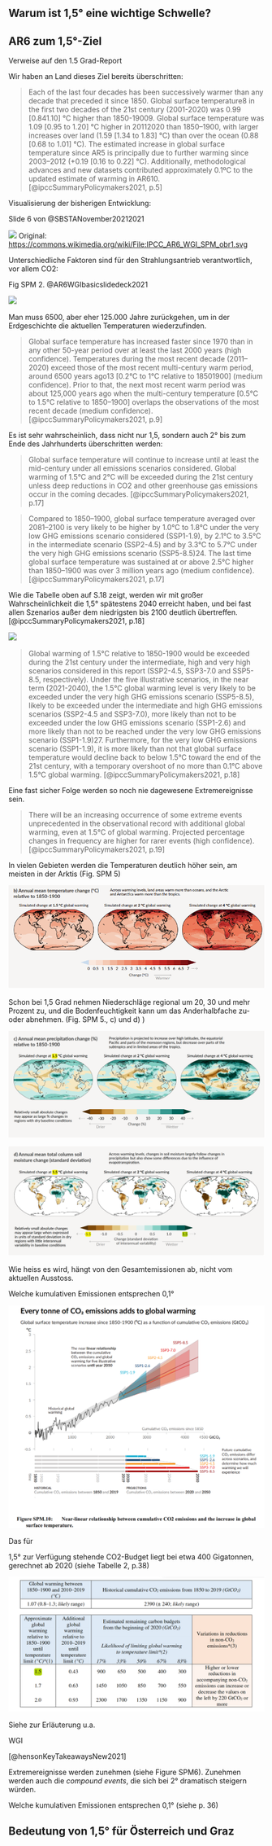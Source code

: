 ## Warum ist 1,5° eine wichtige Schwelle?

## AR6 zum 1,5°-Ziel

Verweise auf den 1.5 Grad-Report

Wir haben an Land dieses Ziel bereits überschritten: 

> Each of the last four decades has been successively warmer than any decade that preceded it since 1850. Global surface temperature8 in the first two decades of the 21st century (2001-2020) was 0.99 [0.841.10] °C higher than 1850-19009. Global surface temperature was 1.09 [0.95 to 1.20] °C higher in 20112020 than 1850–1900, with larger increases over land (1.59 [1.34 to 1.83] °C) than over the ocean (0.88 [0.68 to 1.01] °C). The estimated increase in global surface temperature since AR5 is principally due to further warming since 2003–2012 (+0.19 [0.16 to 0.22] °C). Additionally, methodological advances and new datasets contributed approximately 0.1ºC to the updated estimate of warming in AR610. [@ipccSummaryPolicymakers2021, p.5]

Visualisierung der bisherigen Entwicklung:

Slide 6 von @SBSTANovember20212021 

![](https://upload.wikimedia.org/wikipedia/commons/9/96/IPCC_AR6_WGI_SPM_obr1.svg)
Original: https://commons.wikimedia.org/wiki/File:IPCC_AR6_WGI_SPM_obr1.svg


Unterschiedliche Faktoren sind für den Strahlungsantrieb verantwortlich, vor allem CO2:

Fig SPM 2. @AR6WGIbasicslidedeck2021

![](https://media.cheggcdn.com/media/d08/d08a8900-3863-489e-8026-9b96758dddec/phpsmbnfX)


Man muss 6500, aber eher 125.000 Jahre zurückgehen, um in der Erdgeschichte die aktuellen Temperaturen wiederzufinden.

> Global surface temperature has increased faster since 1970 than in any other 50-year period over at least the last 2000 years (high confidence). Temperatures during the most recent decade (2011–2020) exceed those of the most recent multi-century warm period, around 6500 years ago13 [0.2°C to 1°C relative to 18501900] (medium confidence). Prior to that, the next most recent warm period was about 125,000 years ago when the multi-century temperature [0.5°C to 1.5°C relative to 1850–1900] overlaps the observations of the most recent decade (medium confidence). [@ipccSummaryPolicymakers2021, p.9]


Es ist sehr wahrscheinlich, dass nicht nur 1,5, sondern auch 2° bis zum Ende des Jahrhunderts überschritten werden:

> Global surface temperature will continue to increase until at least the mid-century under all emissions scenarios considered. Global warming of 1.5°C and 2°C will be exceeded during the 21st century unless deep reductions in CO2 and other greenhouse gas emissions occur in the coming decades. [@ipccSummaryPolicymakers2021, p.17]

> Compared to 1850–1900, global surface temperature averaged over 2081–2100 is very likely to be higher by 1.0°C to 1.8°C under the very low GHG emissions scenario considered (SSP1-1.9), by 2.1°C to 3.5°C in the intermediate scenario (SSP2-4.5) and by 3.3°C to 5.7°C under the very high GHG emissions scenario (SSP5-8.5)24. The last time global surface temperature was sustained at or above 2.5°C higher than 1850–1900 was over 3 million years ago (medium confidence).  [@ipccSummaryPolicymakers2021, p.17]

Wie die Tabelle oben auf S.18 zeigt, werden wir mit großer Wahrscheinlichkeit die 1,5° spätestens 2040 erreicht haben, und bei fast allen Szenarios außer dem niedrigsten bis 2100 deutlich übertreffen. [@ipccSummaryPolicymakers2021, p.18]

![](https://i0.wp.com/yaleclimateconnections.org/wp-content/uploads/2021/08/0821_TableB1-IPCC-AR6.jpg?w=974&ssl=1)



> Global warming of 1.5°C relative to 1850-1900 would be exceeded during the 21st century under the intermediate, high and very high scenarios considered in this report (SSP2-4.5, SSP3-7.0 and SSP5-8.5, respectively). Under the five illustrative scenarios, in the near term (2021-2040), the 1.5°C global warming level is very likely to be exceeded under the very high GHG emissions scenario (SSP5-8.5), likely to be exceeded under the intermediate and high GHG emissions scenarios (SSP2-4.5 and SSP3-7.0), more likely than not to be exceeded under the low GHG emissions scenario (SSP1-2.6) and more likely than not to be reached under the very low GHG emissions scenario (SSP1-1.9)27. Furthermore, for the very low GHG emissions scenario (SSP1-1.9), it is more likely than not that global surface temperature would decline back to below 1.5°C toward the end of the 21st century, with a temporary overshoot of no more than 0.1°C above 1.5°C global warming.  [@ipccSummaryPolicymakers2021, p.18]

Eine fast sicher Folge werden so noch nie dagewesene Extremereignisse sein.

> There will be an increasing occurrence of some extreme events unprecedented in the observational record with additional global warming, even at 1.5°C of global warming. Projected percentage changes in frequency are higher for rarer events (high confidence). [@ipccSummaryPolicymakers2021, p.19]

In vielen Gebieten werden die Temperaturen deutlich höher sein, am meisten in der Arktis (Fig. SPM 5)

![](pics/spm5-b.png)


Schon bei 1,5 Grad nehmen Niederschläge regional um 20, 30 und mehr Prozent zu, und die Bodenfeuchtigkeit kann um das Anderhalbfache zu- oder abnehmen. (Fig. SPM 5., c) und d) )

![](pics/spm5-c.png)

![](pics/spm5-d.png)

Wie heiss es wird, hängt von den Gesamtemissionen ab, nicht vom aktuellen Ausstoss.

Welche kumulativen Emissionen entsprechen 0,1°

![](pics/spm10.png)


Das für

 1,5° zur Verfügung stehende CO2-Budget liegt bei etwa 400 Gigatonnen, gerechnet ab 2020 (siehe Tabelle 2, p.38)
 
 
 ![](pics/wg1-spm-table2.png "Tabelle 2")
 
 
 
 

Siehe zur Erläuterung u.a. 

WGI

[@hensonKeyTakeawaysNew2021]

Extremereignisse werden zunehmen (siehe Figure SPM6). Zunehmen werden auch die *compound events*, die sich bei 2° dramatisch steigern würden. 

Welche kumulativen Emissionen entsprechen 0,1° (siehe p. 36)

## Bedeutung von 1,5° für Österreich und Graz 